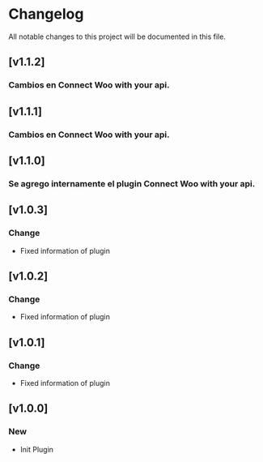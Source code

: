 # Changelog

All notable changes to this project will be documented in this file.

## [v1.1.2]

### Cambios en Connect Woo with your api.

## [v1.1.1]

### Cambios en Connect Woo with your api.

## [v1.1.0]

### Se agrego internamente el plugin Connect Woo with your api.

## [v1.0.3]

### Change
- Fixed information of plugin

## [v1.0.2]

### Change
- Fixed information of plugin

## [v1.0.1]

### Change
- Fixed information of plugin

## [v1.0.0]

### New
- Init Plugin